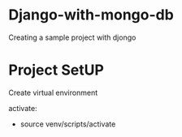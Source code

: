 # Django-with-mongo-db
Creating a sample project with djongo 

# Project SetUP

Create virtual environment

activate: 
  - source venv/scripts/activate

